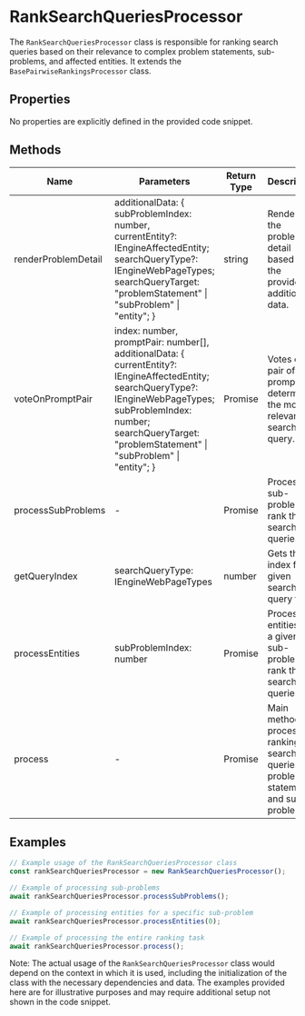 # RankSearchQueriesProcessor

The `RankSearchQueriesProcessor` class is responsible for ranking search queries based on their relevance to complex problem statements, sub-problems, and affected entities. It extends the `BasePairwiseRankingsProcessor` class.

## Properties

No properties are explicitly defined in the provided code snippet.

## Methods

| Name                  | Parameters                                                                 | Return Type                         | Description                                                                                   |
|-----------------------|----------------------------------------------------------------------------|-------------------------------------|-----------------------------------------------------------------------------------------------|
| renderProblemDetail   | additionalData: { subProblemIndex: number, currentEntity?: IEngineAffectedEntity; searchQueryType?: IEngineWebPageTypes; searchQueryTarget: "problemStatement" \| "subProblem" \| "entity"; } | string                             | Renders the problem detail based on the provided additional data.                              |
| voteOnPromptPair      | index: number, promptPair: number[], additionalData: { currentEntity?: IEngineAffectedEntity; searchQueryType?: IEngineWebPageTypes; subProblemIndex: number; searchQueryTarget: "problemStatement" \| "subProblem" \| "entity"; } | Promise<IEnginePairWiseVoteResults> | Votes on a pair of prompts to determine the most relevant search query.                       |
| processSubProblems    | -                                                                          | Promise<void>                      | Processes sub-problems to rank their search queries.                                          |
| getQueryIndex         | searchQueryType: IEngineWebPageTypes                                       | number                             | Gets the index for a given search query type.                                                 |
| processEntities       | subProblemIndex: number                                                    | Promise<void>                      | Processes entities for a given sub-problem to rank their search queries.                      |
| process               | -                                                                          | Promise<void>                      | Main method to process the ranking of search queries for problem statements and sub-problems. |

## Examples

```typescript
// Example usage of the RankSearchQueriesProcessor class
const rankSearchQueriesProcessor = new RankSearchQueriesProcessor();

// Example of processing sub-problems
await rankSearchQueriesProcessor.processSubProblems();

// Example of processing entities for a specific sub-problem
await rankSearchQueriesProcessor.processEntities(0);

// Example of processing the entire ranking task
await rankSearchQueriesProcessor.process();
```

Note: The actual usage of the `RankSearchQueriesProcessor` class would depend on the context in which it is used, including the initialization of the class with the necessary dependencies and data. The examples provided here are for illustrative purposes and may require additional setup not shown in the code snippet.